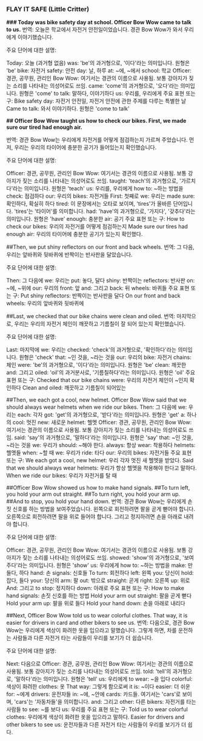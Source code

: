 
### FLAY IT SAFE (Little Critter)

**### Today was bike safety day at school. Officer Bow Wow came to talk to us.**
번역: 오늘은 학교에서 자전거 안전일이었습니다. 경관 Bow Wow가 와서 우리에게 이야기했습니다.

주요 단어에 대한 설명:

Today: 오늘 (과거형 없음)
was: 'be'의 과거형으로, '이다'라는 의미입니다. 원형은 'be'
bike: 자전거
safety: 안전
day: 날, 하루
at: ~에, ~에서
school: 학교
Officer: 경관, 공무원, 관리인
Bow Wow: 여기서는 경관의 이름으로 사용됨. 보통 강아지가 짖는 소리를 나타내는 의성어로도 쓰임.
came: 'come'의 과거형으로, '오다'라는 의미입니다. 원형은 'come'
to talk: 말하다, 이야기하다
us: 우리를, 우리에게
주요 표현 또는 구:
Bike safety day: 자전거 안전일, 자전거 안전에 관한 주제를 다루는 특별한 날
Came to talk: 와서 이야기하다. 원형은 'come to talk'

**## Officer Bow Wow taught us how to check our bikes. First, we made sure our tired had enough air.**

번역: 경관 Bow Wow는 우리에게 자전거를 어떻게 점검하는지 가르쳐 주었습니다. 먼저, 우리는 우리의 타이어에 충분한 공기가 들어있는지 확인했습니다.

주요 단어에 대한 설명:

Officer: 경관, 공무원, 관리인
Bow Wow: 여기서는 경관의 이름으로 사용됨. 보통 강아지가 짖는 소리를 나타내는 의성어로도 쓰임.
taught: 'teach'의 과거형으로, '가르치다'라는 의미입니다. 원형은 'teach'
us: 우리를, 우리에게
how to: ~하는 방법을
check: 점검하다
our: 우리의
bikes: 자전거들
First: 첫째로
we: 우리는
made sure: 확인하다, 확실히 하다
tired: 이 문장에서는 오타로 보이며, 'tires'가 올바른 단어입니다. 'tires'는 '타이어'를 의미합니다.
had: 'have'의 과거형으로, '가지다', '갖추다'라는 의미입니다. 원형은 'have'
enough: 충분한
air: 공기
주요 표현 또는 구:
How to check our bikes: 우리의 자전거를 어떻게 점검하는지
Made sure our tires had enough air: 우리의 타이어에 충분한 공기가 있는지 확인했다.

##Then, we put shiny reflectors on our front and back wheels.
번역: 그 다음, 우리는 앞바퀴와 뒷바퀴에 반짝이는 반사판을 달았습니다.

주요 단어에 대한 설명:

Then: 그 다음에
we: 우리는
put: 놓다, 달다
shiny: 반짝이는
reflectors: 반사판
on: ~에, ~위에
our: 우리의
front: 앞
and: 그리고
back: 뒤
wheels: 바퀴들
주요 표현 또는 구:
Put shiny reflectors: 반짝이는 반사판을 달다
On our front and back wheels: 우리의 앞바퀴와 뒷바퀴에

##Last, we checked that our bike chains were clean and oiled.
번역: 마지막으로, 우리는 우리의 자전거 체인이 깨끗하고 기름칠이 잘 되어 있는지 확인했습니다.

주요 단어에 대한 설명:

Last: 마지막에
we: 우리는
checked: 'check'의 과거형으로, '확인하다'라는 의미입니다. 원형은 'check'
that: ~인 것을, ~라는 것을
our: 우리의
bike: 자전거
chains: 체인
were: 'be'의 과거형으로, '이다'라는 의미입니다. 원형은 'be'
clean: 깨끗한
and: 그리고
oiled: 'oil'의 과거분사로, '기름칠하다'라는 의미입니다. 원형은 'oil'
주요 표현 또는 구:
Checked that our bike chains were: 우리의 자전거 체인이 ~인지 확인하다
Clean and oiled: 깨끗하고 기름칠이 되어있는

##Then, we each got a cool, new helmet. Officer Bow Wow said that we should always wear helmets when we ride our bikes.
Then: 그 다음에
we: 우리는
each: 각자
got: 'get'의 과거형으로, '받다'라는 의미입니다. 원형은 'get'
a: 하나의
cool: 멋진
new: 새로운
helmet: 헬멧
Officer: 경관, 공무원, 관리인
Bow Wow: 여기서는 경관의 이름으로 사용됨. 보통 강아지가 짖는 소리를 나타내는 의성어로도 쓰임.
said: 'say'의 과거형으로, '말하다'라는 의미입니다. 원형은 'say'
that: ~인 것을, ~라는 것을
we: 우리가
should: ~해야 한다.
always: 항상
wear: 착용하다
helmets: 헬멧들
when: ~할 때
we: 우리가
ride: 타다
our: 우리의
bikes: 자전거들
주요 표현 또는 구:
We each got a cool, new helmet: 우리 각자 멋진 새 헬멧을 받았다.
Said that we should always wear helmets: 우리가 항상 헬멧을 착용해야 한다고 말하다.
When we ride our bikes: 우리가 자전거를 탈 때

##Officer Bow Wow showed us how to make hand signals.
##To turn left, you hold your arm out straight.
##To turn right, you hold your arm up.
##And to stop, you hold your hand down.
번역: 경관 Bow Wow는 우리에게 손짓 신호를 하는 방법을 보여주었습니다.
왼쪽으로 회전하려면 팔을 곧게 뻗어야 합니다.
오른쪽으로 회전하려면 팔을 위로 들어야 합니다.
그리고 정지하려면 손을 아래로 내려야 합니다.

주요 단어에 대한 설명:

Officer: 경관, 공무원, 관리인
Bow Wow: 여기서는 경관의 이름으로 사용됨. 보통 강아지가 짖는 소리를 나타내는 의성어로도 쓰임.
showed: 'show'의 과거형으로, '보여주다'라는 의미입니다. 원형은 'show'
us: 우리에게
how to: ~하는 방법을
make: 만들다, 하다
hand: 손
signals: 신호들
To turn: 회전하다
left: 왼쪽
you: 당신이
hold: 잡다, 들다
your: 당신의
arm: 팔
out: 밖으로
straight: 곧게
right: 오른쪽
up: 위로
And: 그리고
to stop: 정지하다
down: 아래로
주요 표현 또는 구:
How to make hand signals: 손짓 신호를 하는 방법
Hold your arm out straight: 팔을 곧게 뻗다
Hold your arm up: 팔을 위로 들다
Hold your hand down: 손을 아래로 내리다

##Next, Officer Bow Wow told us to wear colorful clothes. That way, it is easier for drivers in card and other bikers to see us.
번역: 다음으로, 경관 Bow Wow는 우리에게 색상이 화려한 옷을 입으라고 말했습니다. 그렇게 하면, 차를 운전하는 사람들과 다른 자전거 타는 사람들이 우리를 보기가 더 쉽습니다.

주요 단어에 대한 설명:

Next: 다음으로
Officer: 경관, 공무원, 관리인
Bow Wow: 여기서는 경관의 이름으로 사용됨. 보통 강아지가 짖는 소리를 나타내는 의성어로도 쓰임.
told: 'tell'의 과거형으로, '말하다'라는 의미입니다. 원형은 'tell'
us: 우리에게
to wear: ~을 입다
colorful: 색상이 화려한
clothes: 옷
That way: 그렇게 함으로써
it is: ~이다
easier: 더 쉬운
for: ~에게
drivers: 운전자들
in: ~에, ~안에
cards: 카드들. 여기서는 'cars'로 보이며, 'cars'는 '자동차들'을 의미합니다.
and: 그리고
other: 다른
bikers: 자전거를 타는 사람들
to see: ~를 보다
us: 우리를
주요 표현 또는 구:
Told us to wear colorful clothes: 우리에게 색상이 화려한 옷을 입으라고 말하다.
Easier for drivers and other bikers to see us: 운전자들과 다른 자전거 타는 사람들이 우리를 보기가 더 쉽다.

